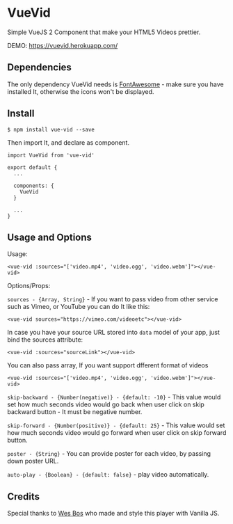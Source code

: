 # VueVid

Simple VueJS 2 Component that make your HTML5 Videos prettier.

DEMO: https://vuevid.herokuapp.com/

## Dependencies

The only dependency VueVid needs is [FontAwesome](http://fontawesome.io/) - make sure you have installed It, otherwise the icons won't be displayed.

## Install

```
$ npm install vue-vid --save
```

Then import It, and declare as component.
```
import VueVid from 'vue-vid'

export default {
  ...
  
  components: {
    VueVid
  }
  
  ...
}

```

## Usage and Options

Usage:

```
<vue-vid :sources="['video.mp4', 'video.ogg', 'video.webm']"></vue-vid>
```

Options/Props:

`sources - {Array, String}` -  If you want to pass video from other service such as Vimeo, or YouTube you can do It like this:
``` 
<vue-vid sources="https://vimeo.com/videoetc"></vue-vid>
```

In case you have your source URL stored into `data` model of your app, just bind the sources attribute:

``` 
<vue-vid :sources="sourceLink"></vue-vid>
```

You can also pass array, If you want support dfferent format of videos

```
<vue-vid :sources="['video.mp4', 'video.ogg', 'video.webm']"></vue-vid>
```

`skip-backward - {Number(negative)} - {default: -10}` - This value would set how much seconds video would go back when user click on skip backward button - It must be negative number.

`skip-forward - {Number(positive)} - {default: 25}` - This value would set how much seconds video would go forward when user click on skip forward button.

`poster - {String}` - You can provide poster for each video, by passing down poster URL.

`auto-play - {Boolean} - {default: false}` - play video automatically.

## Credits

Special thanks to [Wes Bos](https://github.com/wesbos) who made and style this player with Vanilla JS.
